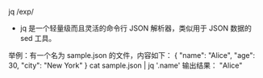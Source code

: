 jq/exp/- jq 是一个轻量级而且灵活的命令行 JSON 解析器，类似用于 JSON 数据的 sed 工具。举例：有一个名为 sample.json 的文件，内容如下：{  "name": "Alice",  "age": 30,  "city": "New York"}cat sample.json | jq '.name'输出结果："Alice"